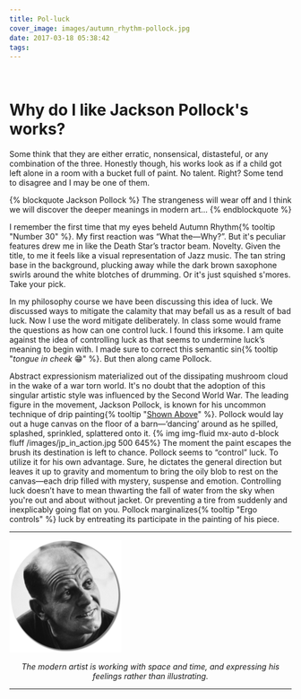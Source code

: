 ```yaml
---
title: Pol-luck
cover_image: images/autumn_rhythm-pollock.jpg
date: 2017-03-18 05:38:42
tags:
---
```


<br>
<h1>Why do I like Jackson Pollock's works?</h1>


Some think that they are either erratic, nonsensical, distasteful, or any combination of the three. Honestly though, his works look as if a child got left alone in a room with a bucket full of paint. No talent. Right? Some tend to disagree and I may be one of them.

{% blockquote Jackson Pollock %}
The strangeness will wear off and I think we will discover the deeper meanings in modern art...
{% endblockquote %}

I remember the first time that my eyes beheld Autumn Rhythm{% tooltip "Number 30" %}. My first reaction was “What the&mdash;Why?”. But it's peculiar features drew me in like the Death Star’s tractor beam. Novelty. Given the title, to me it feels like a visual representation of Jazz music. The tan string base in the background, plucking away while the dark brown saxophone swirls around the white blotches of drumming. Or it's just squished s'mores. Take your pick.

In my philosophy course we have been discussing this idea of luck. We discussed ways to mitigate the calamity that may befall us as a result of bad luck. Now I use the word mitigate deliberately. In class some would frame the questions as how can one control luck. I found this irksome. I am quite against the idea of controlling luck as that seems to undermine luck’s meaning to begin with. I made sure to correct this semantic sin{% tooltip "*tongue in cheek* &#x1f601;" %}. But then along came Pollock. 

Abstract expressionism materialized out of the dissipating mushroom cloud in the wake of a war torn world. It's no doubt that the adoption of this singular artistic style was influenced by the Second World War. The leading figure in the movement, Jackson Pollock, is known for his uncommon technique of drip painting{% tooltip "<a class='tooltiplink' href='#'>Shown Above</a>" %}. Pollock would lay out a huge canvas on the floor of a barn—‘dancing’ around as he spilled, splashed, sprinkled, splattered onto it.
{% img img-fluid mx-auto d-block fluff /images/jp_in_action.jpg 500 645%} 
The moment the paint escapes the brush its destination is left to chance. Pollock seems to “control” luck. To utilize it for his own advantage. Sure, he dictates the general direction but leaves it up to gravity and momentum to bring the oily blob to rest on the canvas—each drip filled with mystery, suspense and emotion. Controlling luck doesn’t have to mean thwarting the fall of water from the sky when you're out and about without  jacket. Or preventing a tire from suddenly and inexplicably going flat on you. Pollock marginalizes{% tooltip "Ergo controls" %} luck by entreating its participate in the painting of his piece.
<hr>
<div class="row">

<div class="col-4 align-self-center"><img src="/images/jackpround.svg" class="img-fluid" width="200" height="200"></div><div class="col-8 align-self-center"><p style="text-align:center;font-style:italic;">The modern artist is working with space and time, and expressing his feelings rather than illustrating.</p></div>

</div>
<hr>
<!--<div style="border-style:solid;margin-left=2em;"><hr style="margin-bottom: .8em;" ><span style="float:left; width: 20%;"><img src="/images/jackpround.svg" class="img-fluid" width="200" height="200"></span><span style="float:right;width: 80%;margin-left=2em;"><p style="float:right; display:block;">The modern artist is working with space and time, and expressing his feelings rather than illustrating.</p></span></div><hr style="margin-top: 0em;">-->

















